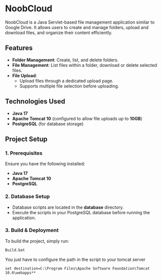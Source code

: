 # NoobCloud

NoobCloud is a Java Servlet-based file management application similar to Google Drive. It allows users to create and manage folders, upload and download files, and organize their content efficiently.

## Features

- **Folder Management**: Create, list, and delete folders.
- **File Management**: List files within a folder, download or delete selected files.
- **File Upload**:
  - Upload files through a dedicated upload page.
  - Supports multiple file selection before uploading.

## Technologies Used

- **Java 17**
- **Apache Tomcat 10** (configured to allow file uploads up to **10GB**)
- **PostgreSQL** (for database storage)

## Project Setup

### 1. Prerequisites

Ensure you have the following installed:

- **Java 17**
- **Apache Tomcat 10**
- **PostgreSQL**

### 2. Database Setup

- Database scripts are located in the **database** directory.
- Execute the scripts in your PostgreSQL database before running the application.

### 3. Build & Deployment

To build the project, simply run:

```sh
Build.bat
```

You just have to configure the path in the script to your tomcat server

```
set destination=C:\Program Files\Apache Software Foundation\Tomcat 10.0\webapps**
```
